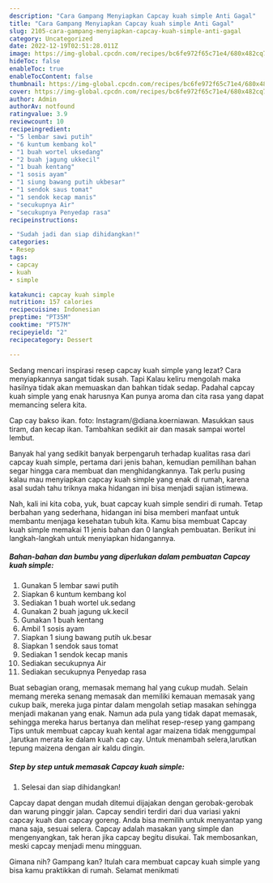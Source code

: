 ```yaml
---
description: "Cara Gampang Menyiapkan Capcay kuah simple Anti Gagal"
title: "Cara Gampang Menyiapkan Capcay kuah simple Anti Gagal"
slug: 2105-cara-gampang-menyiapkan-capcay-kuah-simple-anti-gagal
category: Uncategorized
date: 2022-12-19T02:51:28.011Z
image: https://img-global.cpcdn.com/recipes/bc6fe972f65c71e4/680x482cq70/capcay-kuah-simple-foto-resep-utama.jpg
hideToc: false
enableToc: true
enableTocContent: false
thumbnail: https://img-global.cpcdn.com/recipes/bc6fe972f65c71e4/680x482cq70/capcay-kuah-simple-foto-resep-utama.jpg
cover: https://img-global.cpcdn.com/recipes/bc6fe972f65c71e4/680x482cq70/capcay-kuah-simple-foto-resep-utama.jpg
author: Admin
authorAv: notfound
ratingvalue: 3.9
reviewcount: 10
recipeingredient:
- "5 lembar sawi putih"
- "6 kuntum kembang kol"
- "1 buah wortel uksedang"
- "2 buah jagung ukkecil"
- "1 buah kentang"
- "1 sosis ayam"
- "1 siung bawang putih ukbesar"
- "1 sendok saus tomat"
- "1 sendok kecap manis"
- "secukupnya Air"
- "secukupnya Penyedap rasa"
recipeinstructions:

- "Sudah jadi dan siap dihidangkan!"
categories:
- Resep
tags:
- capcay
- kuah
- simple

katakunci: capcay kuah simple 
nutrition: 157 calories
recipecuisine: Indonesian
preptime: "PT35M"
cooktime: "PT57M"
recipeyield: "2"
recipecategory: Dessert

---
```



Sedang mencari inspirasi resep capcay kuah simple yang lezat? Cara menyiapkannya sangat tidak susah. Tapi Kalau keliru mengolah maka hasilnya tidak akan memuaskan dan bahkan tidak sedap. Padahal capcay kuah simple yang enak harusnya Kan punya aroma dan cita rasa yang dapat memancing selera kita.


Cap cay bakso ikan. foto: Instagram/@diana.koerniawan. Masukkan saus tiram, dan kecap ikan. Tambahkan sedikit air dan masak sampai wortel lembut.

Banyak hal yang sedikit banyak berpengaruh terhadap kualitas rasa dari capcay kuah simple, pertama dari jenis bahan, kemudian pemilihan bahan segar hingga cara membuat dan menghidangkannya. Tak perlu pusing kalau mau menyiapkan capcay kuah simple yang enak di rumah, karena asal sudah tahu triknya maka hidangan ini bisa menjadi sajian istimewa.


Nah, kali ini kita coba, yuk, buat capcay kuah simple sendiri di rumah. Tetap berbahan yang sederhana, hidangan ini bisa memberi manfaat untuk membantu menjaga kesehatan tubuh kita. Kamu bisa membuat Capcay kuah simple memakai 11 jenis bahan dan 0 langkah pembuatan. Berikut ini langkah-langkah untuk menyiapkan hidangannya.

<!--inarticleads1-->

##### Bahan-bahan dan bumbu yang diperlukan dalam pembuatan Capcay kuah simple:

1. Gunakan 5 lembar sawi putih
1. Siapkan 6 kuntum kembang kol
1. Sediakan 1 buah wortel uk.sedang
1. Gunakan 2 buah jagung uk.kecil
1. Gunakan 1 buah kentang
1. Ambil 1 sosis ayam
1. Siapkan 1 siung bawang putih uk.besar
1. Siapkan 1 sendok saus tomat
1. Sediakan 1 sendok kecap manis
1. Sediakan secukupnya Air
1. Sediakan secukupnya Penyedap rasa


Buat sebagian orang, memasak memang hal yang cukup mudah. Selain memang mereka senang memasak dan memiliki kemauan memasak yang cukup baik, mereka juga pintar dalam mengolah setiap masakan sehingga menjadi makanan yang enak. Namun ada pula yang tidak dapat memasak, sehingga mereka harus bertanya dan melihat resep-resep yang gampang Tips untuk membuat capcay kuah kental agar maizena tidak menggumpal ,larutkan merata ke dalam kuah cap cay. Untuk menambah selera,larutkan tepung maizena dengan air kaldu dingin. 

<!--inarticleads2-->

##### Step by step untuk memasak Capcay kuah simple:


1. Selesai dan siap dihidangkan!

Capcay dapat dengan mudah ditemui dijajakan dengan gerobak-gerobak dan warung pinggir jalan. Capcay sendiri terdiri dari dua variasi yakni capcay kuah dan capcay goreng. Anda bisa memilih untuk menyantap yang mana saja, sesuai selera. Capcay adalah masakan yang simple dan mengenyangkan, tak heran jika capcay begitu disukai. Tak membosankan, meski capcay menjadi menu mingguan. 

Gimana nih? Gampang kan? Itulah cara membuat capcay kuah simple yang bisa kamu praktikkan di rumah. Selamat menikmati
